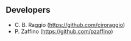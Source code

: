 ## Developers
- C. B. Raggio (<https://github.com/ciroraggio>)
- P. Zaffino (<https://github.com/pzaffino>)
